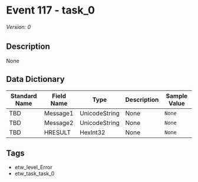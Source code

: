# Event 117 - task_0
###### Version: 0

## Description
None

## Data Dictionary
|Standard Name|Field Name|Type|Description|Sample Value|
|---|---|---|---|---|
|TBD|Message1|UnicodeString|None|`None`|
|TBD|Message2|UnicodeString|None|`None`|
|TBD|HRESULT|HexInt32|None|`None`|

## Tags
* etw_level_Error
* etw_task_task_0